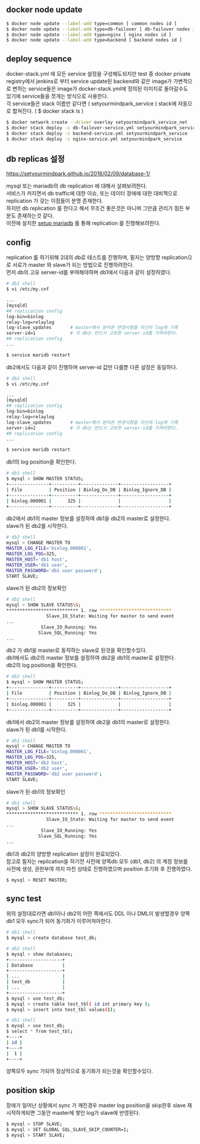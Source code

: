 
## docker node update
``` bash
$ docker node update --label-add type=common [ common nodes id ]
$ docker node update --label-add type=db-failover [ db-failover nodes id ]
$ docker node update --label-add type=nginx [ nginx nodes id ]
$ docker node update --label-add type=backend [ backend nodes id ]
```

## deploy sequence
docker-stack.yml 에 모든 service 설정을 구성해도되지만 test 중 docker private registry에서 jenkins로 부터 service update된 backend와 같은 image가 가변적으로 변하는 service들은 image가 docker-stack.yml에 정의된 이미지로 돌아갈수도 있기에 service들을 쪼개는 방식으로 사용한다.  
각 service들은 stack 이름만 같다면 ( setyourmindpark_service ) stack에 자동으로 합쳐진다. ( $ docker stack ls )
``` bash
$ docker network create --driver overlay setyourmindpark_service_net
$ docker stack deploy -c db-failover-service.yml setyourmindpark_service
$ docker stack deploy -c backend-service.yml setyourmindpark_service
$ docker stack deploy -c nginx-service.yml setyourmindpark_service
```

## db replicas 설정 
https://setyourmindpark.github.io/2018/02/09/database-1/   

mysql 또는 mariadb의 db replication 에 대해서 살펴보려한다.  
서비스가 커지면서 db traffic에 대한 이슈, 또는 데이터 장애에 대한 대비책으로 replication 가 갖는 이점들이 분명 존재한다.  
하지만 db replication 를 한다고 해서 무조건 좋은것은 아니며 그만큼 관리가 힘든 부분도 존재하는것 같다.  
이전에 설치한 [setup mariadb](https://setyourmindpark.github.io/2018/02/02/database/) 롤 통해 replication 를 진행해보려한다.  

## config
replication 를 하기위해 2대의 db로 테스트를 진행하며, 필자는 양방향 replication으로 서로가 master 와 slave가 되는 방법으로 진행하려한다.  
먼저 db의 고유 server-id를 부여해야하며 db1에서 다음과 같이 설정하였다.  
``` bash
# db1 shell
$ vi /etc/my.cnf

...
[mysqld]
## replication config
log-bin=binlog
relay-log=relaylog
log-slave_updates       # master에서 받아온 변경사항을 자신의 log에 기록
server-id=1             # 각 db는 반드시 고유한 server-id를 가져야한다.  
## replication config
...

$ service maridb restart
```

db2에서도 다음과 같이 진행하며 server-id 값만 다를뿐 다른 설정은 동일하다.  
``` bash
# db2 shell
$ vi /etc/my.cnf

...
[mysqld]
## replication config
log-bin=binlog
relay-log=relaylog
log-slave_updates       # master에서 받아온 변경사항을 자신의 log에 기록
server-id=2             # 각 db는 반드시 고유한 server-id를 가져야한다.  
## replication config
...

$ service maridb restart
```
db1의 log position을 확인한다.  
``` bash
# db1 shell
$ mysql > SHOW MASTER STATUS;
+---------------+----------+--------------+------------------+
| File          | Position | Binlog_Do_DB | Binlog_Ignore_DB |
+---------------+----------+--------------+------------------+
| binlog.000001 |      325 |              |                  |
+---------------+----------+--------------+------------------+
```

db2에서 db1의 master 정보를 설정하여 db1을 db2의 master로 설정한다.  
slave가 된 db2를 시작한다.  
``` bash
# db2 shell
mysql > CHANGE MASTER TO
MASTER_LOG_FILE='binlog.000001',
MASTER_LOG_POS=325,
MASTER_HOST='db1 host',
MASTER_USER='db1 user',
MASTER_PASSWORD='db1 user password';
START SLAVE;
```
slave가 된 db2의 정보확인 
``` bash
# db2 shell
mysql > SHOW SLAVE STATUS\G;
*************************** 1. row ***************************
               Slave_IO_State: Waiting for master to send event
...                  
             Slave_IO_Running: Yes
            Slave_SQL_Running: Yes
...
```
db2 가 db1을 master로 동작하는 slave로 된것을 확인할수있다.  
db1에서도 db2의 master 정보를 설정하여 db2을 db1의 master로 설정한다.  
db2의 log position을 확인한다.  
``` bash
# db2 shell
$ mysql > SHOW MASTER STATUS;
+---------------+----------+--------------+------------------+
| File          | Position | Binlog_Do_DB | Binlog_Ignore_DB |
+---------------+----------+--------------+------------------+
| binlog.000001 |      325 |              |                  |
+---------------+----------+--------------+------------------+
```

db1에서 db2의 master 정보를 설정하여 db2을 db1의 master로 설정한다.  
slave가 된 db1를 시작한다.  
``` bash
# db1 shell
mysql > CHANGE MASTER TO
MASTER_LOG_FILE='binlog.000001',
MASTER_LOG_POS=325,
MASTER_HOST='db2 host',
MASTER_USER='db2 user',
MASTER_PASSWORD='db2 user password';
START SLAVE;
```
slave가 된 db1의 정보확인 
``` bash
# db1 shell
mysql > SHOW SLAVE STATUS\G;
*************************** 1. row ***************************
               Slave_IO_State: Waiting for master to send event
...                  
             Slave_IO_Running: Yes
            Slave_SQL_Running: Yes
...
```
db1과 db2의 양방향 replication 설정이 완료되었다.  
참고로 필자는 replication을 하기전 사전에 양쪽db 모두 (db1, db2) 의 계정 정보를 사전에 생성, 권한부여 까지 마친 상태로 진행하였으며 position 초기화 후 진행하였다.   
``` bash
$ mysql > RESET MASTER;
```


## sync test
위의 설정대로라면 db1이나 db2의 어떤 쪽에서도 DDL 이나 DML이 발생할경우 양쪽db1 모두 sync가 되어 동기화가 이루어져야한다.  
``` bash
# db1 shell
$ mysql > create database test_db;

# db2 shell
$ mysql > show databases;
+--------------------+
| Database           |
+--------------------+
| ...                |
| test_db            |
| ...                |
+--------------------+
$ mysql > use test_db;
$ mysql > create table test_tbl( id int primary key );
$ mysql > insert into test_tbl values(1);

# db1 shell
$ mysql > use test_db;
$ select * from test_tbl;
+----+
| id |
+----+
|  1 |
+----+
```
양쪽모두 sync 가되어 정상적으로 동기화가 되는것을 확인할수있다.  

## position skip
장애가 일어난 상황에서 sync 가 깨진경우 master log position을 skip한후 slave 재시작하게되면 그동안 master에 쌓인 log가 slave에 반영된다.  
``` bash
$ mysql > STOP SLAVE;
$ mysql > SET GLOBAL SQL_SLAVE_SKIP_COUNTER=1;
$ mysql > START SLAVE;
```